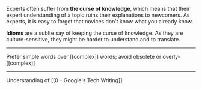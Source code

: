 Experts often suffer from **the curse of knowledge**, which means that their expert understanding of a topic ruins their explanations to newcomers. As experts, it is easy to forget that novices don’t know what you already know.

**Idioms** are a sublte say of keeping the curse of knowledge. As they are culture-sensitive, they might be harder to understand and to translate.

---

Prefer simple words over [[complex]] words; avoid obsolete or overly-[[complex]]

---

Understanding of [[0 - Google's Tech Writing]]

